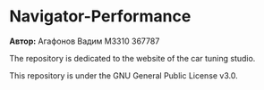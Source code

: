 # Navigator-Performance

**Автор:** Агафонов Вадим M3310 367787

The repository is dedicated to the website of the car tuning studio.

This repository is under the GNU General Public License v3.0.
